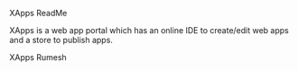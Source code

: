 XApps ReadMe

XApps is a web app portal which has an online IDE to create/edit web apps and a store to publish apps.

XApps Rumesh